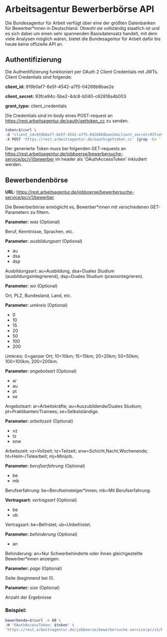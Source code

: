 # Arbeitsagentur Bewerberbörse API 
Die Bundesagentur für Arbeit verfügt über eine der größten Datenbanken für Bewerber*innen in Deutschland. Obwohl sie vollständig staatlich ist und es sich dabei um einen sehr spannenden Basisdatensatz handelt, mit dem viele Analysen möglich wären, bietet die Bundesagentur für Arbeit dafür bis heute keine offizielle API an.


## Authentifizierung
Die Authentifizierung funktioniert per OAuth 2 Client Credentials mit JWTs.
Client Credentials sind folgende:

**client_id:** 919b0af7-6e5f-4542-a7f5-04268b8bae2e

**client_secret:** 93fce94c-5be2-4dc8-b040-c62818a4b003

**grant_type:** client_credentials

Die Credentials sind im body eines POST-request an https://rest.arbeitsagentur.de/oauth/gettoken_cc zu senden.

```bash
token=$(curl \
-d "client_id=919b0af7-6e5f-4542-a7f5-04268b8bae2e&client_secret=93fce94c-5be2-4dc8-b040-c62818a4b003&grant_type=client_credentials" \
-X POST 'https://rest.arbeitsagentur.de/oauth/gettoken_cc' |grep -Eo '[^"]{400,}'|head -n 1)
```

Der generierte Token muss bei folgenden GET-requests an https://rest.arbeitsagentur.de/jobboerse/bewerbersuche-service/pc/v1/bewerber im header als 'OAuthAccessToken' inkludiert werden.


## Bewerbendenbörse

**URL:** https://rest.arbeitsagentur.de/jobboerse/bewerbersuche-service/pc/v1/bewerber

Die Bewerberbörse ermöglicht es, Bewerber*innen mit verschiedenen GET-Parametern zu filtern. 


**Parameter:** *was* (Optional)

Beruf, Kenntnisse, Sprachen, etc.


**Parameter:** *ausbildungsart* (Optional)

- au
- dsa
- dsp

Ausbildungsart: au=Ausbildung, dsa=Duales Studium (ausbildungsintegrierend), dsp=Duales Studium (praxisintegrieren).


**Parameter:** *wo* (Optional)

Ort, PLZ, Bundesland, Land, etc.


**Parameter:** *umkreis* (Optional)

- 0
- 10
- 15
- 20
- 50
- 100
- 200

Umkreis: 0=ganzer Ort; 10=10km; 15=15km; 20=20km; 50=50km; 100=100km; 200=200km.


**Parameter:** *angebotsart* (Optional)

- ar
- au
- pt
- se

Angebotsart: ar=Arbeitskräfte; au=Auszubildende/Duales Studium; pt=Praktikanten/Trainees; se=Selbstständige.


**Parameter:** *arbeitszeit* (Optional)

- vz
- tz
- snw

Arbeitszeit: vz=Vollzeit; tz=Teilzeit; snw=Schicht,Nacht,Wochenende; ht=Heim-/Telearbeit; mj=Minijob.


**Parameter:** *berufserfahrung* (Optional)

- be
- mb

Berufserfahrung: be=Berufseinsteiger*innen; mb=Mit Berufserfahrung.


**Vertragsart:** *vertragsart* (Optional)

- be
- ub

Vertragsart: be=Befristet; ub=Unbefristet.


**Parameter:** *behinderung* (Optional)

- an

Behinderung: an=Nur Schwerbehinderte oder ihnen gleichgestellte Bewerber*innen anzeigen.


**Parameter:** *page* (Optional)

Seite (beginnend bei 0).


**Parameter:** *size* (Optional)

Anzahl der Ergebnisse


### Beispiel:


```bash
bewerbende=$(curl -m 60 \
-H "OAuthAccessToken: $token" \
'https://rest.arbeitsagentur.de/jobboerse/bewerbersuche-service/pc/v1/bewerber?angebotsart=ar&wo=Feucht&umkreis=0&page=0&size=25')
```


